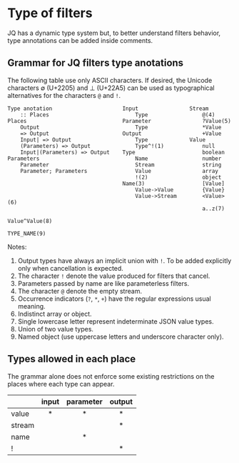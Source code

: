 # Type of filters

JQ has a dynamic type system but, to better understand filters behavior, type
annotations can be added inside comments.

## Grammar for JQ filters type anotations

The following table use only ASCII characters.  If desired, the Unicode
characters ∅ (U+2205) and ⊥ (U+22A5) can be used as typographical alternatives
for the characters `@` and `!`.

```none
Type anotation                      Input                Stream
    :: Places                           Type                 @(4)
Places                              Parameter                ?Value(5)
    Output                              Type                 *Value
    => Output                       Output                   +Value
    Input| => Output                    Type             Value
    (Parameters) => Output              Type^!(1)            null
    Input|(Parameters) => Output    Type                     boolean
Parameters                              Name                 number
    Parameter                           Stream               string
    Parameter; Parameters               Value                array
                                        !(2)                 object
                                    Name(3)                  [Value]
                                        Value->Value         {Value}
                                        Value->Stream        <Value>(6)
                                                             a..z(7)
                                                             Value^Value(8)
                                                             TYPE_NAME(9)
```

Notes:

1. Output types have always an implicit union with `!`. To be added explicitly
   only when cancellation is expected.
2. The character `!` denote the value produced for filters that cancel.
3. Parameters passed by name are like parameterless filters.
4. The character `@` denote the empty stream.
5. Occurrence indicators (`?`, `*`, `+`) have the regular expressions usual meaning.
6. Indistinct array or object.
7. Single lowercase letter represent indeterminate JSON value types.
8. Union of two value types.
9. Named object (use uppercase letters and underscore character only).

## Types allowed in each place

The grammar alone does not enforce some existing restrictions on the places
where each type can appear.

|        | input | parameter | output |
|--------|:-----:|:---------:|:-------:
| value  | *     | *         | *      |
| stream |       |           | *      |
| name   |       | *         |        | 
| !      |       |           | *      |

